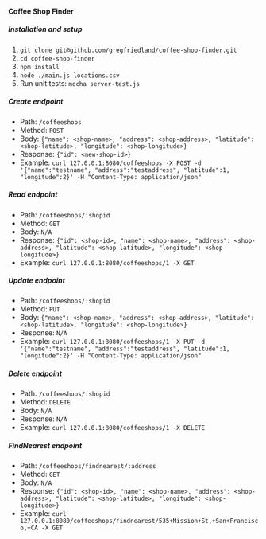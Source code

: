 #### Coffee Shop Finder

##### Installation and setup
1. `git clone git@github.com/gregfriedland/coffee-shop-finder.git`
2. `cd coffee-shop-finder`
3. `npm install`
4. `node ./main.js locations.csv`
5. Run unit tests: `mocha server-test.js`

##### Create endpoint
* Path: `/coffeeshops`
* Method: `POST`
* Body: `{"name": <shop-name>, "address": <shop-address>, "latitude": <shop-latitude>, "longitude": <shop-longitude>}`
* Response: `{"id": <new-shop-id>}`
* Example: `curl 127.0.0.1:8080/coffeeshops -X POST -d '{"name":"testname", "address":"testaddress", "latitude":1, "longitude":2}' -H "Content-Type: application/json"`

##### Read endpoint
* Path: `/coffeeshops/:shopid`
* Method: `GET`
* Body: `N/A`
* Response: `{"id": <shop-id>, "name": <shop-name>, "address": <shop-address>, "latitude": <shop-latitude>, "longitude": <shop-longitude>}`
* Example: `curl 127.0.0.1:8080/coffeeshops/1 -X GET`

##### Update endpoint
* Path: `/coffeeshops/:shopid`
* Method: `PUT`
* Body: `{"name": <shop-name>, "address": <shop-address>, "latitude": <shop-latitude>, "longitude": <shop-longitude>}`
* Response: `N/A`
* Example: `curl 127.0.0.1:8080/coffeeshops/1 -X PUT -d '{"name":"testname", "address":"testaddress", "latitude":1, "longitude":2}' -H "Content-Type: application/json"`

##### Delete endpoint
* Path: `/coffeeshops/:shopid`
* Method: `DELETE`
* Body: `N/A`
* Response: `N/A`
* Example: `curl 127.0.0.1:8080/coffeeshops/1 -X DELETE`

##### FindNearest endpoint
* Path: `/coffeeshops/findnearest/:address`
* Method: `GET`
* Body: `N/A`
* Response: `{"id": <shop-id>, "name": <shop-name>, "address": <shop-address>, "latitude": <shop-latitude>, "longitude": <shop-longitude>}`
* Example: `curl 127.0.0.1:8080/coffeeshops/findnearest/535+Mission+St,+San+Francisco,+CA -X GET`
